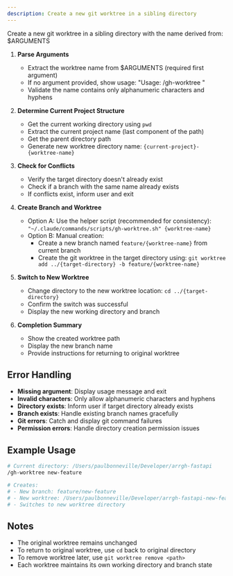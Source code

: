 ```yaml
---
description: Create a new git worktree in a sibling directory
---
```


Create a new git worktree in a sibling directory with the name derived from: $ARGUMENTS

1. **Parse Arguments**
   - Extract the worktree name from $ARGUMENTS (required first argument)
   - If no argument provided, show usage: "Usage: /gh-worktree <name>"
   - Validate the name contains only alphanumeric characters and hyphens

2. **Determine Current Project Structure**
   - Get the current working directory using `pwd`
   - Extract the current project name (last component of the path)
   - Get the parent directory path
   - Generate new worktree directory name: `{current-project}-{worktree-name}`

3. **Check for Conflicts**
   - Verify the target directory doesn't already exist
   - Check if a branch with the same name already exists
   - If conflicts exist, inform user and exit

4. **Create Branch and Worktree**
   - Option A: Use the helper script (recommended for consistency):
     `"~/.claude/commands/scripts/gh-worktree.sh" {worktree-name}`
   - Option B: Manual creation:
     - Create a new branch named `feature/{worktree-name}` from current branch
     - Create the git worktree in the target directory using:
       `git worktree add ../{target-directory} -b feature/{worktree-name}`

5. **Switch to New Worktree**
   - Change directory to the new worktree location: `cd ../{target-directory}`
   - Confirm the switch was successful
   - Display the new working directory and branch

6. **Completion Summary**
   - Show the created worktree path
   - Display the new branch name
   - Provide instructions for returning to original worktree

## Error Handling

- **Missing argument**: Display usage message and exit
- **Invalid characters**: Only allow alphanumeric characters and hyphens
- **Directory exists**: Inform user if target directory already exists
- **Branch exists**: Handle existing branch names gracefully
- **Git errors**: Catch and display git command failures
- **Permission errors**: Handle directory creation permission issues

## Example Usage

```bash
# Current directory: /Users/paulbonneville/Developer/arrgh-fastapi
/gh-worktree new-feature

# Creates:
# - New branch: feature/new-feature
# - New worktree: /Users/paulbonneville/Developer/arrgh-fastapi-new-feature
# - Switches to new worktree directory
```

## Notes

- The original worktree remains unchanged
- To return to original worktree, use `cd` back to original directory
- To remove worktree later, use `git worktree remove <path>`
- Each worktree maintains its own working directory and branch state